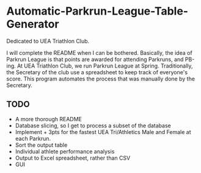
# Automatic-Parkrun-League-Table-Generator
Dedicated to UEA Triathlon Club.

I will complete the README when I can be bothered. Basically, the idea of Parkrun League is that points are awarded for attending Parkruns, and PB-ing. At UEA Triathlon Club, we run Parkrun League at Spring. Traditionally, the Secretary of the club use a spreadsheet to keep track of everyone's score. This program automates the process that was manually done by the Secretary.

## TODO
 - A more thorough README
 - Database slicing, so I get to process a subset of the database
 - Implement + 3pts for the fastest UEA Tri/Athletics Male and Female at each Parkrun.
 - Sort the output table
 - Individual athlete performance analysis
 - Output to Excel spreadsheet, rather than CSV
 - GUI
